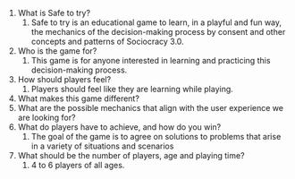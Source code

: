 1. What is Safe to try?
	1. Safe to try is an educational game to learn, in a playful and fun way, the mechanics of the decision-making process by consent and other concepts and patterns of Sociocracy 3.0.
2. Who is the game for?
	1. This game is for anyone interested in learning and practicing this decision-making process.
3. How should players feel?
	1. Players should feel like they are learning while playing.
4. What makes this game different?
5. What are the possible mechanics that align with the user experience we are looking for?
6. What do players have to achieve, and how do you win?
	1. The goal of the game is to agree on solutions to problems that arise in a variety of situations and scenarios
7. What should be the number of players, age and playing time?
	1. 4 to 6 players of all ages.